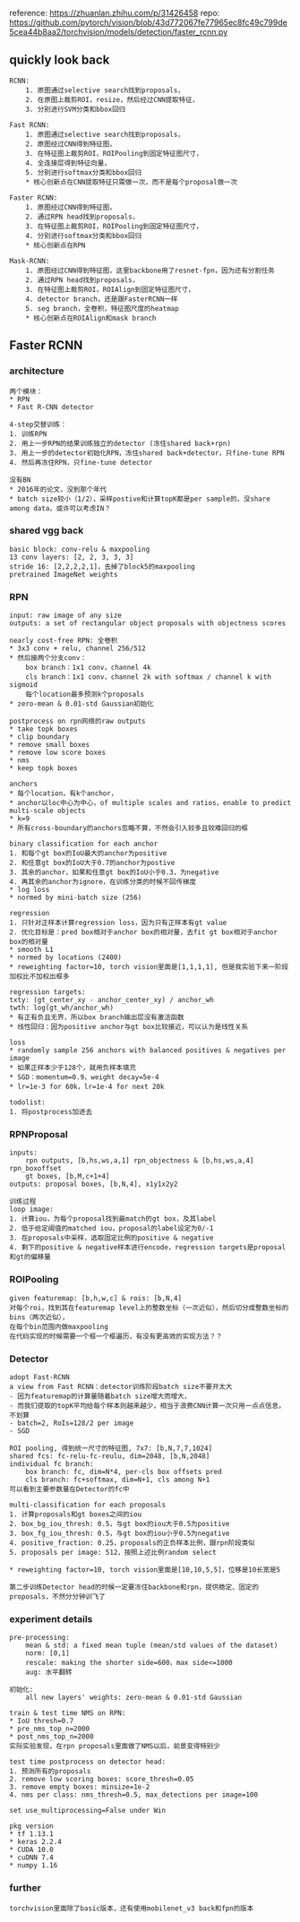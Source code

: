 reference: https://zhuanlan.zhihu.com/p/31426458
repo: https://github.com/pytorch/vision/blob/43d772067fe77965ec8fc49c799de5cea44b8aa2/torchvision/models/detection/faster_rcnn.py

## quickly look back
    RCNN: 
        1. 原图通过selective search找到proposals，
        2. 在原图上裁剪ROI，resize，然后经过CNN提取特征，
        3. 分别进行SVM分类和bbox回归

    Fast RCNN: 
        1. 原图通过selective search找到proposals，
        2. 原图经过CNN得到特征图，
        3. 在特征图上裁剪ROI，ROIPooling到固定特征图尺寸，
        4. 全连接层得到特征向量，
        5. 分别进行softmax分类和bbox回归
        * 核心创新点在CNN提取特征只需做一次，而不是每个proposal做一次

    Faster RCNN: 
        1. 原图经过CNN得到特征图，
        2. 通过RPN head找到proposals，
        3. 在特征图上裁剪ROI，ROIPooling到固定特征图尺寸，
        4. 分别进行softmax分类和bbox回归
        * 核心创新点在RPN

    Mask-RCNN:
        1. 原图经过CNN得到特征图，这里backbone用了resnet-fpn，因为还有分割任务
        2. 通过RPN head找到proposals，
        3. 在特征图上裁剪ROI，ROIAlign到固定特征图尺寸，
        4. detector branch，还是跟FasterRCNN一样
        5. seg branch，全卷积，特征图尺度的heatmap
        * 核心创新点在ROIAlign和mask branch


## Faster RCNN

### architecture
    两个模块：
    * RPN
    * Fast R-CNN detector

    4-step交替训练：
    1. 训练RPN
    2. 用上一步RPN的结果训练独立的detector (冻住shared back+rpn)
    3. 用上一步的detector初始化RPN，冻住shared back+detector，只fine-tune RPN
    4. 然后再冻住RPN，只fine-tune detector

    没有BN
    * 2016年的论文，没到那个年代
    * batch size较小（1/2），采样postive和计算topK都是per sample的，没share among data，或许可以考虑IN？


### shared vgg back
    basic block: conv-relu & maxpooling
    13 conv layers: [2, 2, 3, 3, 3]
    stride 16: [2,2,2,2,1]，去掉了block5的maxpooling
    pretrained ImageNet weights


### RPN
    input: raw image of any size
    outputs: a set of rectangular object proposals with objectness scores

    nearly cost-free RPN: 全卷积
    * 3x3 conv + relu, channel 256/512
    * 然后接两个分支conv：
        box branch：1x1 conv，channel 4k
        cls branch：1x1 conv，channel 2k with softmax / channel k with sigmoid
        每个location最多预测k个proposals
    * zero-mean & 0.01-std Gaussian初始化

    postprocess on rpn网络的raw outputs
    * take topk boxes
    * clip boundary
    * remove small boxes
    * remove low score boxes
    * nms
    * keep topk boxes

    anchors
    * 每个location，有k个anchor，
    * anchor以loc中心为中心，of multiple scales and ratios，enable to predict multi-scale objects
    * k=9
    * 所有cross-boundary的anchors忽略不算，不然会引入较多且较难回归的框

    binary classification for each anchor
    1. 和每个gt box的IoU最大的anchor为positive
    2. 和任意gt box的IoU大于0.7的anchor为postive
    3. 其余的anchor，如果和任意gt box的IoU小于0.3，为negative
    4. 再其余的anchor为ignore，在训练分类的时候不回传梯度
    * log loss
    * normed by mini-batch size (256)

    regression
    1. 只针对正样本计算regression loss，因为只有正样本有gt value
    2. 优化目标是：pred box相对于anchor box的相对量，去fit gt box相对于anchor box的相对量
    * smooth L1
    * normed by locations (2400)
    * reweighting factor=10, torch vision里面是[1,1,1,1], 但是我实验下来一阶段加权比不加权出框多

    regression targets:
    txty: (gt_center_xy - anchor_center_xy) / anchor_wh
    twth: log(gt_wh/anchor_wh)
    * 有正有负且无界，所以box branch输出层没有激活函数
    * 线性回归：因为positive anchor与gt box比较接近，可以认为是线性关系

    loss
    * randomly sample 256 anchors with balanced positives & negatives per image
    * 如果正样本少于128个，就用负样本填充
    * SGD：momentum=0.9，weight decay=5e-4
    * lr=1e-3 for 60k，lr=1e-4 for next 20k

    todolist:
    1. 将postprocess加进去


### RPNProposal
    inputs: 
        rpn outputs, [b,hs,ws,a,1] rpn_objectness & [b,hs,ws,a,4] rpn_boxoffset 
        gt boxes, [b,M,c+1+4]
    outputs: proposal boxes, [b,N,4], x1y1x2y2

    训练过程
    loop image: 
    1. 计算iou，为每个proposal找到最match的gt box，及其label
    2. 低于给定阈值的matched iou，proposal的label设定为0/-1
    3. 在proposals中采样，选取固定比例的positive & negative
    4. 剩下的positive & negative样本进行encode，regression targets是proposal和gt的偏移量


### ROIPooling
    given featuremap: [b,h,w,c] & rois: [b,N,4]
    对每个roi，找到其在featuremap level上的整数坐标（一次近似），然后切分成整数坐标的bins（两次近似），
    在每个bin范围内做maxpooling
    在代码实现的时候需要一个框一个框遍历，有没有更高效的实现方法？？


### Detector
    adopt Fast-RCNN
    a view from Fast RCNN：detector训练阶段batch size不要开太大
    - 因为featuremap的计算量随着batch size增大而增大，
    - 而我们提取的topK平均给每个样本则越来越少，相当于浪费CNN计算一次只用一点点信息，不划算
    - batch=2, RoIs=128/2 per image
    - SGD

    ROI pooling, 得到统一尺寸的特征图, 7x7: [b,N,7,7,1024]
    shared fcs: fc-relu-fc-reulu, dim=2048, [b,N,2048]
    individual fc branch:
        box branch: fc, dim=N*4, per-cls box offsets pred
        cls branch: fc+softmax, dim=N+1, cls among N+1
    可以看到主要参数量在Detector的fc中

    multi-classification for each proposals
    1. 计算proposals和gt boxes之间的iou
    2. box_bg_iou_thresh: 0.5，与gt box的iou大于0.5为positive
    3. box_fg_iou_thresh: 0.5，与gt box的iou小于0.5为negative
    4. positive_fraction: 0.25，proposals的正负样本比例，跟rpn阶段类似
    5. proposals per image: 512，按照上述比例random select

    * reweighting factor=10, torch vision里面是[10,10,5,5]，位移是10长宽是5

    第二步训练Detector head的时候一定要冻住backbone和rpn，提供稳定、固定的proposals，不然分分钟训飞了



### experiment details
    pre-processing: 
        mean & std: a fixed mean tuple (mean/std values of the dataset)
        norm: [0,1]
        rescale: making the shorter side=600，max side<=1000
        aug: 水平翻转

    初始化: 
        all new layers' weights: zero-mean & 0.01-std Gaussian

    train & test time NMS on RPN: 
    * IoU thresh=0.7
    * pre_nms_top_n=2000
    * post_nms_top_n=2000
    实际实验发现，在rpn proposals里面做了NMS以后，前景变得特别少

    test time postprocess on detector head:
    1. 预测所有的proposals
    2. remove low scoring boxes: score_thresh=0.05
    3. remove empty boxes: minsize=1e-2
    4. nms per class: nms_thresh=0.5, max_detections per image=100

    set use_multiprocessing=False under Win

    pkg version
    * tf 1.13.1
    * keras 2.2.4
    * CUDA 10.0
    * cuDNN 7.4
    * numpy 1.16


### further
    torchvision里面除了basic版本，还有使用mobilenet_v3 back和fpn的版本




















